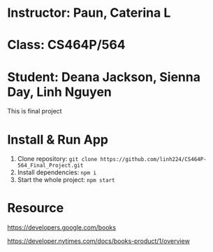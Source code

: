 # Instructor: Paun, Caterina L
# Class: CS464P/564
# Student: Deana Jackson, Sienna Day, Linh Nguyen

This is final project

# Install & Run App
1. Clone repository: `git clone https://github.com/linh224/CS464P-564_Final_Project.git`
2. Install dependencies:  `npm i`
3. Start the whole project: `npm start`

# Resource
https://developers.google.com/books 

https://developer.nytimes.com/docs/books-product/1/overview
